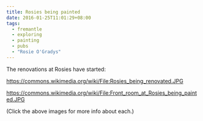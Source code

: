 ```yaml
---
title: Rosies being painted
date: 2016-01-25T11:01:29+08:00
tags:
  - fremantle
  - exploring
  - painting
  - pubs
  - "Rosie O'Gradys"
---
```

The renovations at Rosies have started:

https://commons.wikimedia.org/wiki/File:Rosies_being_renovated.JPG

https://commons.wikimedia.org/wiki/File:Front_room_at_Rosies_being_painted.JPG

(Click the above images for more info about each.)
